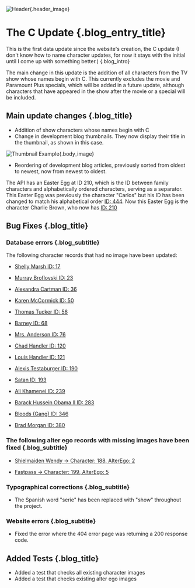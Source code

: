 ![Header](/blog/images/C_Update.webp){.header_image}
# The C Update {.blog_entry_title}

This is the first data update since the website's creation, the C update (I don't know how to name character updates, for now it stays with the initial until I come up with something better.)
{.blog_intro}

The main change in this update is the addition of all characters from the TV show whose names begin with C. This currently excludes the movie and Paramount Plus specials, which will be added in a future update, although characters that have appeared in the show after the movie or a special will be included.

## Main update changes {.blog_title}

- Addition of show characters whose names begin with C
- Change in development blog thumbnails. They now display their title in the thumbnail, as shown in this case.

![Thumbnail Example](/blog/images/C_Update.webp){.body_image}

- Reordering of development blog articles, previously sorted from oldest to newest, now from newest to oldest.

The API has an Easter Egg at ID 210, which is the ID between family characters and alphabetically ordered characters, serving as a separator. This Easter Egg was previously the character "Carlos" but his ID has been changed to match his alphabetical order [ID: 444](/api/characters/444). Now this Easter Egg is the character Charlie Brown, who now has [ID: 210](/api/characters/210)

## Bug Fixes {.blog_title}

### Database errors {.blog_subtitle}

The following character records that had no image have been updated:

- [Shelly Marsh ID: 17](/api/characters/17)

- [Murray Broflovski ID: 23](/api/characters/23)

- [Alexandra Cartman ID: 36](/api/characters/36)

- [Karen McCormick ID: 50](/api/characters/50)

- [Thomas Tucker ID: 56](/api/characters/56)

- [Barney ID: 68](/api/characters/68)

- [Mrs. Anderson ID: 76](/api/characters/76)

- [Chad Handler ID: 120](/api/characters/120)

- [Louis Handler ID: 121](/api/characters/121)

- [Alexis Testaburger ID: 190](/api/characters/190)

- [Satan ID: 193](/api/characters/193)

- [Ali Khamenei ID: 239](/api/characters/239)

- [Barack Hussein Obama II ID: 283](/api/characters/283)

- [Bloods (Gang) ID: 346](/api/characters/346)

- [Brad Morgan ID: 380](/api/characters/380)

### The following alter ego records with missing images have been fixed {.blog_subtitle}

- [Shielmaiden Wendy -> Character: 188, AlterEgo: 2](/api/characters/188/alteregos/2)

- [Fastpass -> Character: 199, AlterEgo: 5](/api/characters/199/alteregos/5)

### Typographical corrections {.blog_subtitle}

- The Spanish word "serie" has been replaced with "show" throughout the project.

### Website errors {.blog_subtitle}

- Fixed the error where the 404 error page was returning a 200 response code.

## Added Tests {.blog_title}

- Added a test that checks all existing character images
- Added a test that checks existing alter ego images